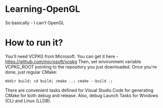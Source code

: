 # Learning-OpenGL
So basically - I can't OpenGL

# How to run it?
You'll need VCPKG from Microsoft. You can get it here - https://github.com/microsoft/vcpkg
Then, set environment variable VCPKG_ROOT pointing to the repository you just downloaded.
Once you're done, just regular CMake:
```
mkdir build; cd build; cmake ..; cmake --build .;
```

There are convenient tasks defined for Visual Studio Code for generating CMake for both debug and release. Also, debug Launch Tasks for Windows (CL) and Linux (LLDB).